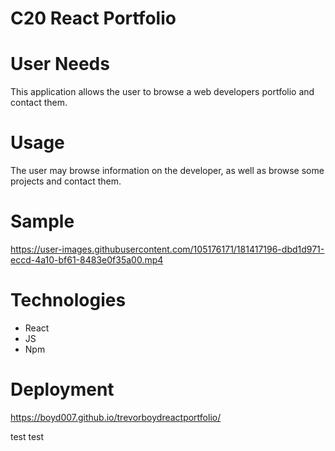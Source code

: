 # C20 React Portfolio

# User Needs


This application allows the user to browse a web developers portfolio and contact them. 

# Usage

The user may browse information on the developer,  as well as browse some projects and contact them. 


# Sample 


https://user-images.githubusercontent.com/105176171/181417196-dbd1d971-eccd-4a10-bf61-8483e0f35a00.mp4


# Technologies

* React
* JS
* Npm

# Deployment

https://boyd007.github.io/trevorboydreactportfolio/

test test